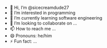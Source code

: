 - 👋 Hi, I’m @sicecreamdude27
- 👀 I’m interested in programming
- 🌱 I’m currently learning software engineering
- 💞️ I’m looking to collaborate on ...
- 📫 How to reach me ...
- 😄 Pronouns: he/him
- ⚡ Fun fact: ...

<!---
sicecreamdude27/sicecreamdude27 is a ✨ special ✨ repository because its `README.md` (this file) appears on your GitHub profile.
You can click the Preview link to take a look at your changes.
--->
